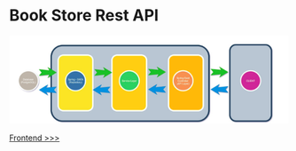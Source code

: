 # Book Store Rest API

<img src="multi_layered.png" />

<a href="https://github.com/fnkaya/Book-Store-Angular-Web-App">Frontend >>></a>
